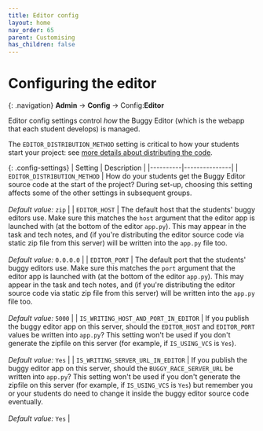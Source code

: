 ```yaml
---
title: Editor config
layout: home
nav_order: 65
parent: Customising
has_children: false
---
```



# Configuring the editor

{: .navigation}
**Admin** → **Config** → Config:**Editor**

Editor config settings control _how_ the Buggy Editor (which is the webapp that
each student develops) is managed.

The `EDITOR_DISTRIBUTION_METHOD` setting is critical to how your students start
your project: see [more details about distributing the code](buggy-editor/distributing-the-code).

{: .config-settings}
| Setting  | Description   |
|----------|---------------|
| `EDITOR_DISTRIBUTION_METHOD` | How do your students get the Buggy Editor source code at the start of the project? During set-up, choosing this setting affects some of the other settings in subsequent groups.  <br><br> _Default value:_ `zip` |
| `EDITOR_HOST` | The default host that the students' buggy editors use. Make sure this matches the `host` argument that the editor app is launched with (at the bottom of the editor `app.py`). This may appear in the task and tech notes, and (if you're distributing the editor source code via static zip file from this server) will be written into the `app.py` file too.  <br><br> _Default value:_ `0.0.0.0` |
| `EDITOR_PORT` | The default port that the students' buggy editors use. Make sure this matches the `port` argument that the editor app is launched with (at the bottom of the editor `app.py`). This may appear in the task and tech notes, and (if you're distributing the editor source code via static zip file from this server) will be written into the `app.py` file too.  <br><br> _Default value:_ `5000` |
| `IS_WRITING_HOST_AND_PORT_IN_EDITOR` | If you publish the buggy editor app on this server, should the `EDITOR_HOST` and `EDITOR_PORT` values be written into `app.py`? This setting won't be used if you don't generate the zipfile on this server (for example, if `IS_USING_VCS` is `Yes`).  <br><br> _Default value:_ `Yes` |
| `IS_WRITING_SERVER_URL_IN_EDITOR` | If you publish the buggy editor app on this server, should the `BUGGY_RACE_SERVER_URL` be written into `app.py`? This setting won't be used if you don't generate the zipfile on this server (for example, if `IS_USING_VCS` is `Yes`) but remember you or your students do need to change it inside the buggy editor source code eventually.  <br><br> _Default value:_ `Yes` |

